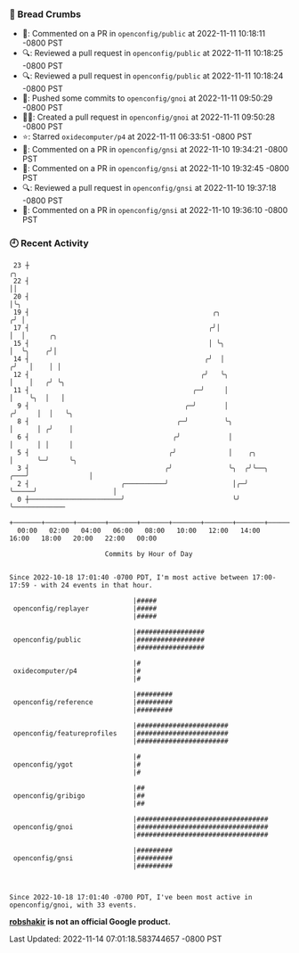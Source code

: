 ### 🍞 Bread Crumbs

 * 💬: Commented on a PR in  `openconfig/public` at 2022-11-11 10:18:11 -0800 PST
 * 🔍: Reviewed a pull request in  `openconfig/public` at 2022-11-11 10:18:25 -0800 PST
 * 🔍: Reviewed a pull request in  `openconfig/public` at 2022-11-11 10:18:24 -0800 PST
 * 🚢: Pushed some commits to `openconfig/gnoi` at 2022-11-11 09:50:29 -0800 PST
 * ✍🏼: Created a pull request in `openconfig/gnoi` at 2022-11-11 09:50:28 -0800 PST
 * ⭐️: Starred `oxidecomputer/p4` at 2022-11-11 06:33:51 -0800 PST
 * 💬: Commented on a PR in  `openconfig/gnsi` at 2022-11-10 19:34:21 -0800 PST
 * 💬: Commented on a PR in  `openconfig/gnsi` at 2022-11-10 19:32:45 -0800 PST
 * 🔍: Reviewed a pull request in  `openconfig/gnsi` at 2022-11-10 19:37:18 -0800 PST
 * 💬: Commented on a PR in  `openconfig/gnsi` at 2022-11-10 19:36:10 -0800 PST

### 🕘 Recent Activity
```
 23 ┼                                                                        ╭╮
 22 ┤                                                                        ││
 20 ┤                                                                        │╰╮
 19 ┤                                              ╭╮                       ╭╯ │
 17 ┤                                             ╭╯│                       │  │      ╭╮
 15 ┤                                             │ ╰╮                      │  ╰╮    ╭╯│
 14 ┤                                            ╭╯  │                     ╭╯   │    │ │
 12 ┤                                           ╭╯   ╰╮                    │    │   ╭╯ ╰╮
 11 ┤                                         ╭─╯     │                    │    ╰╮  │   │
  9 ┤                                       ╭─╯       │                   ╭╯     │  │   ╰╮
  8 ┤                                     ╭─╯         ╰╮                  │      │ ╭╯    │
  6 ┤                                    ╭╯            │                  │      │ │     │
  5 ┤                                   ╭╯             │    ╭╮            │      ╰─╯     ╰╮
  3 ┤                                  ╭╯              ╰╮  ╭╯╰──╮     ╭───╯               │
  2 ┤                       ╭──────────╯                │╭─╯    ╰─────╯                   │
  0 ┼───────────────────────╯                           ╰╯                                ╰─────────────
    +───────+───────+───────+───────+───────+───────+───────+───────+───────+───────+───────+───────+────
  00:00   02:00   04:00   06:00   08:00   10:00   12:00   14:00   16:00   18:00   20:00   22:00   00:00   

						Commits by Hour of Day


Since 2022-10-18 17:01:40 -0700 PDT, I'm most active between 17:00-17:59 - with 24 events in that hour.

```



```
                               |#####
 openconfig/replayer           |#####
                               |#####

                               |#################
 openconfig/public             |#################
                               |#################

                               |#
 oxidecomputer/p4              |#
                               |#

                               |#########
 openconfig/reference          |#########
                               |#########

                               |#######################
 openconfig/featureprofiles    |#######################
                               |#######################

                               |#
 openconfig/ygot               |#
                               |#

                               |##
 openconfig/gribigo            |##
                               |##

                               |#################################
 openconfig/gnoi               |#################################
                               |#################################

                               |#########
 openconfig/gnsi               |#########
                               |#########



Since 2022-10-18 17:01:40 -0700 PDT, I've been most active in openconfig/gnoi, with 33 events.

```
**[robshakir](mailto:robjs@google.com) is not an official Google product.**  


Last Updated: 2022-11-14 07:01:18.583744657 -0800 PST
